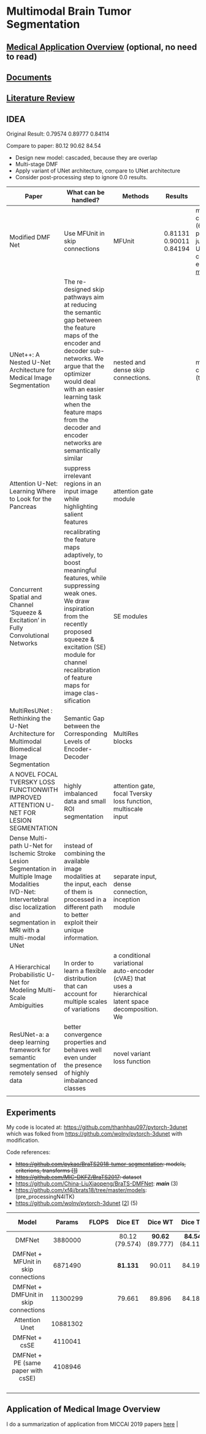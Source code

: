 # Multimodal Brain Tumor Segmentation 

## [Medical Application Overview](./research/application_medical_overview.md) (optional, no need to read)
## [Documents](./research/documents.md)
## [Literature Review](./research/literature_review.md)

## IDEA
Original Result:  0.79574	0.89777	0.84114

Compare to paper: 80.12       90.62       84.54

- Design new model: cascaded, because they are overlap
- Multi-stage DMF
- Apply variant of UNet architecture, compare to UNet architecture
- Consider post-processing step to ignore 0.0 results.

| Paper                                                                                                                                                                                    | What can be handled?                                                                                                                                                                                                                                                                      | Methods                                                                                               | Results | Note             |
|------------------------------------------------------------------------------------------------------------------------------------------------------------------------------------------|-------------------------------------------------------------------------------------------------------------------------------------------------------------------------------------------------------------------------------------------------------------------------------------------|-------------------------------------------------------------------------------------------------------|---------|------------------|
| Modified DMF Net                                                                                                                       | Use MFUnit in skip connections | MFUnit                                                                    |    0.81131	0.90011	0.84194     | memory consuming (6M parameters), just use MF Unit in skip connection <br> epoch 599 [model](https://us-west-2.console.aws.amazon.com/s3/buckets/scsk-data/ocr_data/output/lionel/sagemaker-test-2020-03-05-02-32-11-026/output/?region=us-west-2&tab=overview) |
| UNet++: A Nested U-Net Architecture for Medical Image Segmentation                                                                                                                       | The re-designed skip pathways aim at reducing the semantic gap between the feature maps of the encoder and decoder sub-networks. We argue that the optimizer would deal with an easier learning task when the feature maps from the decoder and encoder networks are semantically similar | nested and dense skip connections.                                                                    |         | memory consuming (too deep) |
| Attention U-Net: Learning Where to Look for the Pancreas                                                                                                                                 | suppress irrelevant regions in an input image while highlighting salient features                                                                                                                                                                                                         | attention gate module                                                                                 |         |                  |
| Concurrent Spatial and Channel ‘Squeeze & Excitation’ in Fully Convolutional Networks                                                                                                    | recalibrating the feature maps adaptively, to boost meaningful features, while suppressing weak ones. We draw inspiration from the recently proposed squeeze & excitation (SE) module for channel recalibration of feature maps for image clas- sification                                | SE modules                                                                                            |         |                  |
| MultiResUNet : Rethinking the U-Net Architecture for Multimodal Biomedical Image Segmentation                                                                                            | Semantic Gap between the Corresponding Levels of Encoder-Decoder                                                                                                                                                                                                                          | MultiRes blocks                                                                                       |         |                  |
| A NOVEL FOCAL TVERSKY LOSS FUNCTIONWITH IMPROVED ATTENTION U-NET FOR LESION SEGMENTATION                                                                                                 | highly imbalanced data and small ROI segmentation                                                                                                                                                                                                                                         | attention gate, focal Tversky loss function, multiscale input                                         |         |                  |
| Dense Multi-path U-Net for Ischemic Stroke Lesion Segmentation in Multiple Image Modalities<br>IVD-Net: Intervertebral disc localization and segmentation in MRI with a multi-modal UNet | instead of combining the available image modalities at the input, each of them is processed in a different path to better exploit their unique information.                                                                                                                               | separate input, dense connection, inception module                                                    |         |                  |
| A Hierarchical Probabilistic U-Net for Modeling Multi-Scale Ambiguities                                                                                                                  | In order to learn a flexible distribution that can account for multiple scales of variations                                                                                                                                                                                              | a conditional variational auto-encoder (cVAE) that uses a hierarchical latent space decomposition. We |         |                  |
| ResUNet-a: a deep learning framework for semantic segmentation of remotely sensed data                                                                                                   | better convergence properties and behaves well even under the presence of highly imbalanced classes                                                                                                                                                                                       | novel variant loss function                                                                           |         |                  |
|                                                                                                                                                                                          |                                                                                                                                                                                                                                                                                           |                                                                                                       |         |                  |

## Experiments
My code is located at: https://github.com/thanhhau097/pytorch-3dunet which was folked from https://github.com/wolny/pytorch-3dunet with modification.

Code references:
- ~~https://github.com/pykao/BraTS2018-tumor-segmentation: models, criterions, transforms [[1](https://github.com/pykao/BraTS2018-tumor-segmentation)]~~
- ~~https://github.com/MIC-DKFZ/BraTS2017: dataset~~
- https://github.com/China-LiuXiaopeng/BraTS-DMFNet: ***main*** (3)
- https://github.com/xf4j/brats18/tree/master/models: (pre_processingN4ITK)
- https://github.com/wolny/pytorch-3dunet [[2](https://github.com/wolny/pytorch-3dunet)] (5)

|                 Model                 |  Params  | FLOPS | Dice ET | Dice WT | Dice TC | Hausdorff95 ET | Hausdorff95 WT | Hausdorff95 TC |
|:-------------------------------------:|:--------:|:-----:|:-------:|:-------:|:-------:|:--------------:|:--------------:|:--------------:|
|                 DMFNet                |  3880000 |       |  80.12 (79.574)  |  **90.62** (89.777)  |  **84.54** (84.114)  |      3.06      |      4.66      |      6.44      |
|  DMFNet + MFUnit in skip connections |  6871490 |       |  **81.131** |  90.011 |  84.194 |                |                |                |
| DMFNet + DMFUnit in skip connections | 11300299 |       |  79.661 |  89.896 | 84.189  |                |                |                |
|       Attention Unet                  | 10881302 |       |         |         |         |                |                |                |
|        DMFNet + csSE                  |  4110041 |       |         |         |         |                |                |                |
|   DMFNet + PE (same paper with csSE)  | 4108946  |       |         |         |         |                |                |                |
|                                       |          |       |         |         |         |                |                |                |
|                                       |          |       |         |         |         |                |                |                |
|                                       |          |       |         |         |         |                |                |                |
|                                       |          |       |         |         |         |                |                |                |
## Application of Medical Image Overview
I do a summarization of application from MICCAI 2019 papers [here](./research/application_medical_overview.md)
      |

